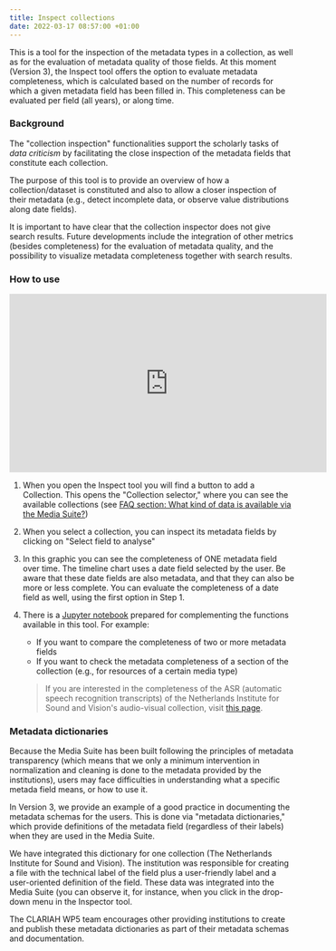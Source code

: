 ```yaml
---
title: Inspect collections
date: 2022-03-17 08:57:00 +01:00
---
```


This is a tool for the inspection of the metadata types in a collection, as well as for the evaluation of metadata quality of those fields. At this moment (Version 3), the Inspect tool offers the option to evaluate metadata completeness, which is calculated based on the number of records for which a given metadata field has been filled in. This completeness can be evaluated per field (all years), or along time. 

### Background

The "collection inspection" functionalities support the scholarly tasks of *data criticism* by facilitating the close inspection of the metadata fields that constitute each collection. 

The purpose of this tool is to provide an overview of how a collection/dataset is constituted and also to allow a closer inspection of their metadata (e.g., detect incomplete data, or observe value distributions along date fields). 

It is important to have clear that the collection inspector does not give search results. Future developments include the integration of other metrics (besides completeness) for the evaluation of metadata quality, and the possibility to visualize metadata completeness together with search results. 

### How to use

<iframe width="560" height="315" src="https://www.youtube.com/embed/NSAHVlqhesw" frameborder="0" allow="accelerometer; autoplay; encrypted-media; gyroscope; picture-in-picture" allowfullscreen></iframe>


1. When you open the Inspect tool you will find a button to add a Collection. This opens the "Collection selector," where you can see the available collections (see [FAQ section: What kind of data is available via the Media Suite?](http://mediasuite.clariah.nl/documentation/faq/what-data))
2. When you select a collection, you can inspect its metadata fields by clicking on "Select field to analyse"
3. In this graphic you can see the completeness of ONE metadata field over time. The timeline chart uses a date field selected by the user. Be aware that these date fields are also metadata, and that they can also be more or less complete. You can evaluate the completeness of a date field as well, using the first option in Step 1.
4. There is a [Jupyter notebook](http://mediasuite.clariah.nl/documentation/howtos/jupyter-notebooks) prepared for complementing the functions available in this tool. For example:
   - If you want to compare the completeness of two or more metadata fields
   - If you want to check the metadata completeness of a section of the collection (e.g., for resources of a certain media type)

   > If you are interested in the completeness of the ASR (automatic speech recognition transcripts) of the Netherlands Institute for Sound and Vision's audio-visual collection, visit [this page](https://sites.google.com/beeldengeluid.nl/stats-beeldengeluid-nl/speech-recognition?pli=1).

### Metadata dictionaries

Because the Media Suite has been built following the principles of metadata transparency (which means that we only a minimum intervention in normalization and cleaning is done to the metadata provided by the institutions), users may face difficulties in understanding what a specific metada field means, or how to use it.

In Version 3, we provide an example of a good practice in documenting the metadata schemas for the users. This is done via "metadata dictionaries," which provide definitions of the metadata field (regardless of their labels) when they are used in the Media Suite. 

We have integrated this dictionary for one collection (The Netherlands Institute for Sound and Vision). The institution was responsible for creating a file with the technical label of the field plus a user-friendly label and a user-oriented definition of the field. These data was integrated into the Media Suite (you can observe it, for instance, when you click in the drop-down menu in the Inspector tool.

The CLARIAH WP5 team encourages other providing institutions to create and publish these metadata dictionaries as part of their metadata schemas and documentation.
